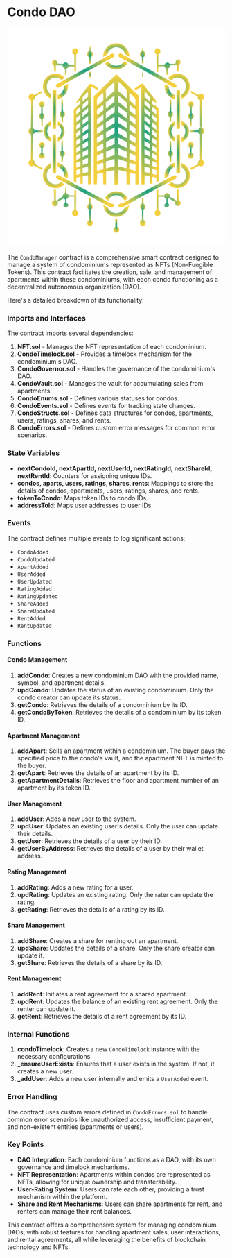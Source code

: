 # Condo DAO

<div style="text-align:center" align="center">
    <img src="https://raw.githubusercontent.com/condodao/v1-core/master/logo.svg" width="600" alt="Condo DAO logo">
</div>

The `CondoManager` contract is a comprehensive smart contract designed to manage a system of condominiums represented as NFTs (Non-Fungible Tokens). This contract facilitates the creation, sale, and management of apartments within these condominiums, with each condo functioning as a decentralized autonomous organization (DAO).

Here's a detailed breakdown of its functionality:

### Imports and Interfaces

The contract imports several dependencies:

1. **NFT.sol** - Manages the NFT representation of each condominium.
2. **CondoTimelock.sol** - Provides a timelock mechanism for the condominium's DAO.
3. **CondoGovernor.sol** - Handles the governance of the condominium's DAO.
4. **CondoVault.sol** - Manages the vault for accumulating sales from apartments.
5. **CondoEnums.sol** - Defines various statuses for condos.
6. **CondoEvents.sol** - Defines events for tracking state changes.
7. **CondoStructs.sol** - Defines data structures for condos, apartments, users, ratings, shares, and rents.
8. **CondoErrors.sol** - Defines custom error messages for common error scenarios.

### State Variables

- **nextCondoId, nextApartId, nextUserId, nextRatingId, nextShareId, nextRentId**: Counters for assigning unique IDs.
- **condos, aparts, users, ratings, shares, rents**: Mappings to store the details of condos, apartments, users, ratings, shares, and rents.
- **tokenToCondo**: Maps token IDs to condo IDs.
- **addressToId**: Maps user addresses to user IDs.

### Events

The contract defines multiple events to log significant actions:

- `CondoAdded`
- `CondoUpdated`
- `ApartAdded`
- `UserAdded`
- `UserUpdated`
- `RatingAdded`
- `RatingUpdated`
- `ShareAdded`
- `ShareUpdated`
- `RentAdded`
- `RentUpdated`

### Functions

#### Condo Management

1. **addCondo**: Creates a new condominium DAO with the provided name, symbol, and apartment details.
2. **updCondo**: Updates the status of an existing condominium. Only the condo creator can update its status.
3. **getCondo**: Retrieves the details of a condominium by its ID.
4. **getCondoByToken**: Retrieves the details of a condominium by its token ID.

#### Apartment Management

1. **addApart**: Sells an apartment within a condominium. The buyer pays the specified price to the condo's vault, and the apartment NFT is minted to the buyer.
2. **getApart**: Retrieves the details of an apartment by its ID.
3. **getApartmentDetails**: Retrieves the floor and apartment number of an apartment by its token ID.

#### User Management

1. **addUser**: Adds a new user to the system.
2. **updUser**: Updates an existing user's details. Only the user can update their details.
3. **getUser**: Retrieves the details of a user by their ID.
4. **getUserByAddress**: Retrieves the details of a user by their wallet address.

#### Rating Management

1. **addRating**: Adds a new rating for a user.
2. **updRating**: Updates an existing rating. Only the rater can update the rating.
3. **getRating**: Retrieves the details of a rating by its ID.

#### Share Management

1. **addShare**: Creates a share for renting out an apartment.
2. **updShare**: Updates the details of a share. Only the share creator can update it.
3. **getShare**: Retrieves the details of a share by its ID.

#### Rent Management

1. **addRent**: Initiates a rent agreement for a shared apartment.
2. **updRent**: Updates the balance of an existing rent agreement. Only the renter can update it.
3. **getRent**: Retrieves the details of a rent agreement by its ID.

### Internal Functions

1. **condoTimelock**: Creates a new `CondoTimelock` instance with the necessary configurations.
2. **\_ensureUserExists**: Ensures that a user exists in the system. If not, it creates a new user.
3. **\_addUser**: Adds a new user internally and emits a `UserAdded` event.

### Error Handling

The contract uses custom errors defined in `CondoErrors.sol` to handle common error scenarios like unauthorized access, insufficient payment, and non-existent entities (apartments or users).

### Key Points

- **DAO Integration**: Each condominium functions as a DAO, with its own governance and timelock mechanisms.
- **NFT Representation**: Apartments within condos are represented as NFTs, allowing for unique ownership and transferability.
- **User-Rating System**: Users can rate each other, providing a trust mechanism within the platform.
- **Share and Rent Mechanisms**: Users can share apartments for rent, and renters can manage their rent balances.

This contract offers a comprehensive system for managing condominium DAOs, with robust features for handling apartment sales, user interactions, and rental agreements, all while leveraging the benefits of blockchain technology and NFTs.
